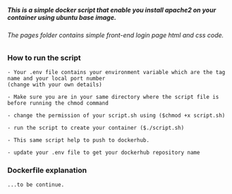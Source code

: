 ##### This is a simple docker script that enable you install apache2 on your container using ubuntu base image.

###### The pages folder contains simple front-end login page html and css code.

### How to run the script

```
- Your .env file contains your environment variable which are the tag name and your local port number
(change with your own details)

- Make sure you are in your same directory where the script file is before running the chmod command

- change the permission of your script.sh using ($chmod +x script.sh)

- run the script to create your container ($./script.sh)

- This same script help to push to dockerhub.

- update your .env file to get your dockerhub repository name
```

### Dockerfile explanation

```
...to be continue.



```
